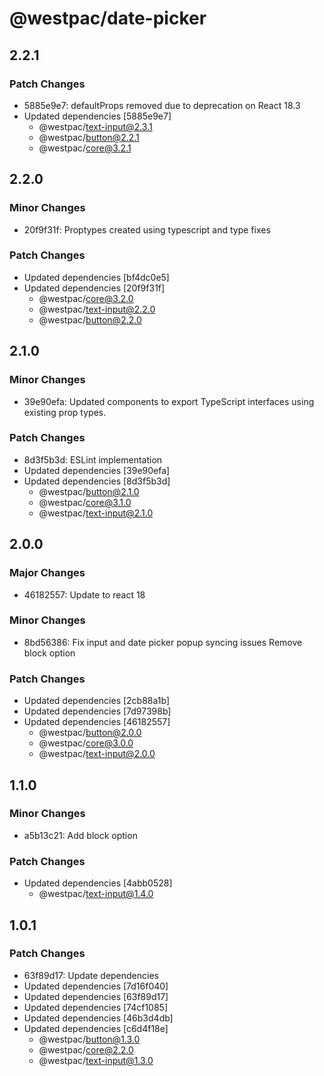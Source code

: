 # @westpac/date-picker

## 2.2.1

### Patch Changes

- 5885e9e7: defaultProps removed due to deprecation on React 18.3
- Updated dependencies [5885e9e7]
  - @westpac/text-input@2.3.1
  - @westpac/button@2.2.1
  - @westpac/core@3.2.1

## 2.2.0

### Minor Changes

- 20f9f31f: Proptypes created using typescript and type fixes

### Patch Changes

- Updated dependencies [bf4dc0e5]
- Updated dependencies [20f9f31f]
  - @westpac/core@3.2.0
  - @westpac/text-input@2.2.0
  - @westpac/button@2.2.0

## 2.1.0

### Minor Changes

- 39e90efa: Updated components to export TypeScript interfaces using existing prop types.

### Patch Changes

- 8d3f5b3d: ESLint implementation
- Updated dependencies [39e90efa]
- Updated dependencies [8d3f5b3d]
  - @westpac/button@2.1.0
  - @westpac/core@3.1.0
  - @westpac/text-input@2.1.0

## 2.0.0

### Major Changes

- 46182557: Update to react 18

### Minor Changes

- 8bd56386: Fix input and date picker popup syncing issues
  Remove block option

### Patch Changes

- Updated dependencies [2cb88a1b]
- Updated dependencies [7d97398b]
- Updated dependencies [46182557]
  - @westpac/button@2.0.0
  - @westpac/core@3.0.0
  - @westpac/text-input@2.0.0

## 1.1.0

### Minor Changes

- a5b13c21: Add block option

### Patch Changes

- Updated dependencies [4abb0528]
  - @westpac/text-input@1.4.0

## 1.0.1

### Patch Changes

- 63f89d17: Update dependencies
- Updated dependencies [7d16f040]
- Updated dependencies [63f89d17]
- Updated dependencies [74cf1085]
- Updated dependencies [46b3d4db]
- Updated dependencies [c6d4f18e]
  - @westpac/button@1.3.0
  - @westpac/core@2.2.0
  - @westpac/text-input@1.3.0
